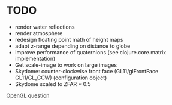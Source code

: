 # TODO

* render water reflections
* render atmosphere
* redesign floating point math of height maps
* adapt z-range depending on distance to globe
* improve performance of quaternions (see clojure.core.matrix implementation)
* Get scale-image to work on large images
* Skydome: counter-clockwise front face (GL11/glFrontFace GL11/GL\_CCW) (configuration object)
* Skydome scaled to ZFAR * 0.5

[OpenGL question](https://gamedev.stackexchange.com/questions/192358/opengl-height-map-accuracy-for-planetary-rendering)
